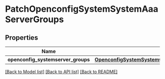 # PatchOpenconfigSystemSystemAaaServerGroups

## Properties
Name | Type | Description | Notes
------------ | ------------- | ------------- | -------------
**openconfig_systemserver_groups** | [**OpenconfigSystemSystemOpenconfigsystemsystemAaaServergroups**](OpenconfigSystemSystemOpenconfigsystemsystemAaaServergroups.md) |  | [optional] 

[[Back to Model list]](../README.md#documentation-for-models) [[Back to API list]](../README.md#documentation-for-api-endpoints) [[Back to README]](../README.md)


